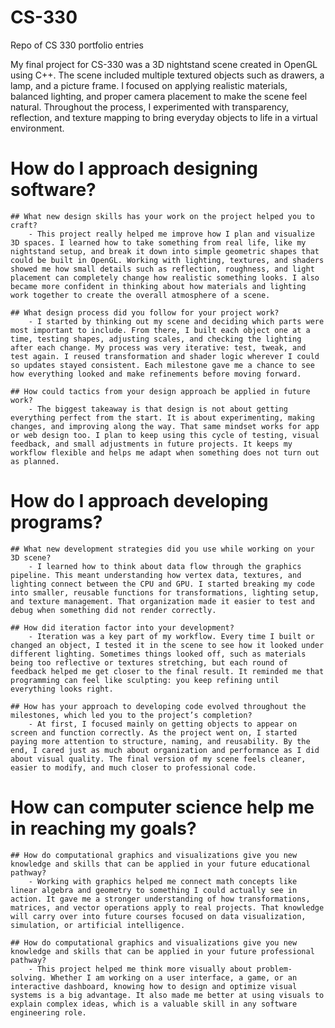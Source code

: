 # CS-330
Repo of CS 330 portfolio entries

My final project for CS-330 was a 3D nightstand scene created in OpenGL using C++. The scene included multiple textured objects such as drawers, a lamp, and a picture frame. I focused on applying realistic materials, balanced lighting, and proper camera placement to make the scene feel natural. Throughout the process, I experimented with transparency, reflection, and texture mapping to bring everyday objects to life in a virtual environment.

# How do I approach designing software?

    ## What new design skills has your work on the project helped you to craft?
        - This project really helped me improve how I plan and visualize 3D spaces. I learned how to take something from real life, like my nightstand setup, and break it down into simple geometric shapes that could be built in OpenGL. Working with lighting, textures, and shaders showed me how small details such as reflection, roughness, and light placement can completely change how realistic something looks. I also became more confident in thinking about how materials and lighting work together to create the overall atmosphere of a scene.

    ## What design process did you follow for your project work?
        - I started by thinking out my scene and deciding which parts were most important to include. From there, I built each object one at a time, testing shapes, adjusting scales, and checking the lighting after each change. My process was very iterative: test, tweak, and test again. I reused transformation and shader logic wherever I could so updates stayed consistent. Each milestone gave me a chance to see how everything looked and make refinements before moving forward.

    ## How could tactics from your design approach be applied in future work?
        - The biggest takeaway is that design is not about getting everything perfect from the start. It is about experimenting, making changes, and improving along the way. That same mindset works for app or web design too. I plan to keep using this cycle of testing, visual feedback, and small adjustments in future projects. It keeps my workflow flexible and helps me adapt when something does not turn out as planned.

# How do I approach developing programs?

    ## What new development strategies did you use while working on your 3D scene?
        - I learned how to think about data flow through the graphics pipeline. This meant understanding how vertex data, textures, and lighting connect between the CPU and GPU. I started breaking my code into smaller, reusable functions for transformations, lighting setup, and texture management. That organization made it easier to test and debug when something did not render correctly.

    ## How did iteration factor into your development?
        - Iteration was a key part of my workflow. Every time I built or changed an object, I tested it in the scene to see how it looked under different lighting. Sometimes things looked off, such as materials being too reflective or textures stretching, but each round of feedback helped me get closer to the final result. It reminded me that programming can feel like sculpting: you keep refining until everything looks right.

    ## How has your approach to developing code evolved throughout the milestones, which led you to the project’s completion?
        - At first, I focused mainly on getting objects to appear on screen and function correctly. As the project went on, I started paying more attention to structure, naming, and reusability. By the end, I cared just as much about organization and performance as I did about visual quality. The final version of my scene feels cleaner, easier to modify, and much closer to professional code.

# How can computer science help me in reaching my goals?

    ## How do computational graphics and visualizations give you new knowledge and skills that can be applied in your future educational pathway?
        - Working with graphics helped me connect math concepts like linear algebra and geometry to something I could actually see in action. It gave me a stronger understanding of how transformations, matrices, and vector operations apply to real projects. That knowledge will carry over into future courses focused on data visualization, simulation, or artificial intelligence.

    ## How do computational graphics and visualizations give you new knowledge and skills that can be applied in your future professional pathway?
        - This project helped me think more visually about problem-solving. Whether I am working on a user interface, a game, or an interactive dashboard, knowing how to design and optimize visual systems is a big advantage. It also made me better at using visuals to explain complex ideas, which is a valuable skill in any software engineering role.